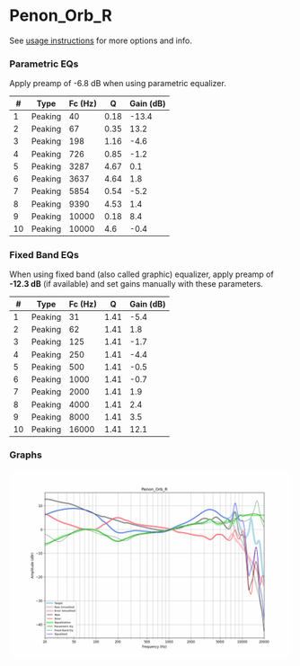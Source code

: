 # Penon_Orb_R
See [usage instructions](https://github.com/jaakkopasanen/AutoEq#usage) for more options and info.

### Parametric EQs
Apply preamp of -6.8 dB when using parametric equalizer.

|   # | Type    |   Fc (Hz) |    Q |   Gain (dB) |
|-----|---------|-----------|------|-------------|
|   1 | Peaking |        40 | 0.18 |       -13.4 |
|   2 | Peaking |        67 | 0.35 |        13.2 |
|   3 | Peaking |       198 | 1.16 |        -4.6 |
|   4 | Peaking |       726 | 0.85 |        -1.2 |
|   5 | Peaking |      3287 | 4.67 |         0.1 |
|   6 | Peaking |      3637 | 4.64 |         1.8 |
|   7 | Peaking |      5854 | 0.54 |        -5.2 |
|   8 | Peaking |      9390 | 4.53 |         1.4 |
|   9 | Peaking |     10000 | 0.18 |         8.4 |
|  10 | Peaking |     10000 | 4.6  |        -0.4 |

### Fixed Band EQs
When using fixed band (also called graphic) equalizer, apply preamp of **-12.3 dB** (if available) and set gains manually with these parameters.

|   # | Type    |   Fc (Hz) |    Q |   Gain (dB) |
|-----|---------|-----------|------|-------------|
|   1 | Peaking |        31 | 1.41 |        -5.4 |
|   2 | Peaking |        62 | 1.41 |         1.8 |
|   3 | Peaking |       125 | 1.41 |        -1.7 |
|   4 | Peaking |       250 | 1.41 |        -4.4 |
|   5 | Peaking |       500 | 1.41 |        -0.5 |
|   6 | Peaking |      1000 | 1.41 |        -0.7 |
|   7 | Peaking |      2000 | 1.41 |         1.9 |
|   8 | Peaking |      4000 | 1.41 |         2.4 |
|   9 | Peaking |      8000 | 1.41 |         3.5 |
|  10 | Peaking |     16000 | 1.41 |        12.1 |

### Graphs
![](./Penon_Orb_R.png)
